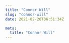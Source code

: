 ```yaml
---
title: "Connor Will"
slug: "connor-will"
date: 2021-02-20T06:51:34Z

meta:
  title: "Connor Will"
---
```


